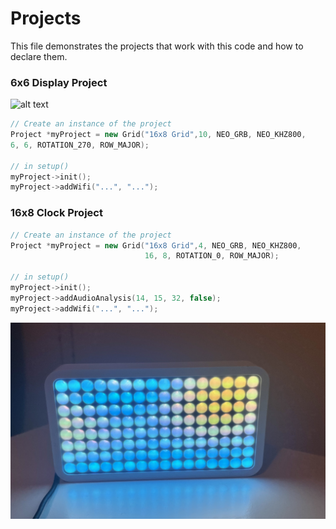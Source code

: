 # Projects

This file demonstrates the projects that work with this code and how to declare them.

### 6x6 Display Project

![alt text](6x6Grid.png)
```cpp
// Create an instance of the project
Project *myProject = new Grid("16x8 Grid",10, NEO_GRB, NEO_KHZ800,
6, 6, ROTATION_270, ROW_MAJOR);

// in setup()
myProject->init();
myProject->addWifi("...", "...");
```

### 16x8 Clock Project
```cpp
// Create an instance of the project
Project *myProject = new Grid("16x8 Grid",4, NEO_GRB, NEO_KHZ800,
                              16, 8, ROTATION_0, ROW_MAJOR);

// in setup()
myProject->init();
myProject->addAudioAnalysis(14, 15, 32, false);
myProject->addWifi("...", "...");
```
![alt text](16x8Grid.jpg)